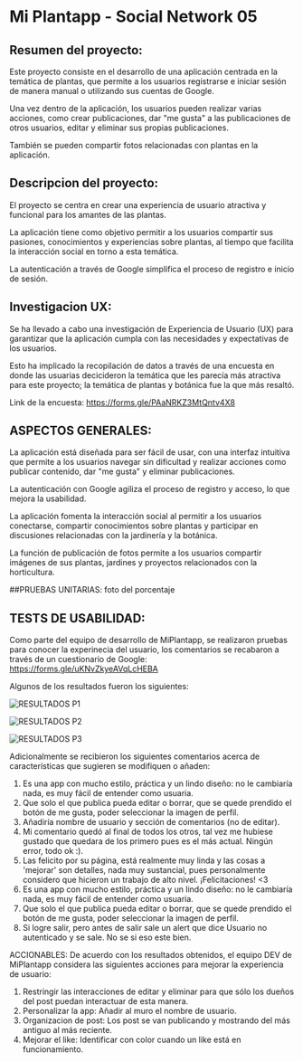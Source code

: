 
# Mi Plantapp - Social Network 05

## Resumen del proyecto:
Este proyecto consiste en el desarrollo de una aplicación centrada en la temática de plantas, que permite a los usuarios registrarse e iniciar sesión de manera manual o utilizando sus cuentas de Google.

Una vez dentro de la aplicación, los usuarios pueden realizar varias acciones, como crear publicaciones, dar "me gusta" a las publicaciones de otros usuarios, editar y eliminar sus propias publicaciones. 

También se pueden compartir fotos relacionadas con plantas en la aplicación.

## Descripcion del proyecto:
El proyecto se centra en crear una experiencia de usuario atractiva y funcional para los amantes de las plantas. 

La aplicación tiene como objetivo permitir a los usuarios compartir sus pasiones, conocimientos y experiencias sobre plantas, al tiempo que facilita la interacción social en torno a esta temática. 

La autenticación a través de Google simplifica el proceso de registro e inicio de sesión.

## Investigacion UX:
Se ha llevado a cabo una investigación de Experiencia de Usuario (UX) para garantizar que la aplicación cumpla con las necesidades y expectativas de los usuarios. 

Esto ha implicado la recopilación de datos a través de una encuesta en donde las usuarias decicideron la temática que les parecía más atractiva para este proyecto; la temática de plantas y botánica fue la que más resaltó.

Link de la encuesta:
https://forms.gle/PAaNRKZ3MtQntv4X8 
          
                             
 ## ASPECTOS GENERALES:
La aplicación está diseñada para ser fácil de usar, con una interfaz intuitiva que permite a los usuarios navegar sin dificultad y realizar acciones como publicar contenido, dar "me gusta" y eliminar publicaciones.

La autenticación con Google agiliza el proceso de registro y acceso, lo que mejora la usabilidad.

La aplicación fomenta la interacción social al permitir a los usuarios conectarse, compartir conocimientos sobre plantas y participar en discusiones relacionadas con la jardinería y la botánica.

La función de publicación de fotos permite a los usuarios compartir imágenes de sus plantas, jardines y proyectos relacionados con la horticultura.

##PRUEBAS UNITARIAS: foto del porcentaje

 ## TESTS DE USABILIDAD:
Como parte del equipo de desarrollo de MiPlantapp, se realizaron pruebas para conocer la experinecia del usuario, los comentarios se recabaron a través de un cuestionario de Google: https://forms.gle/uKNvZkyeAVqLcHEBA

Algunos de los resultados fueron los siguientes:

![RESULTADOS P1](https://github.com/GiselleLop/DEV011-social-network/assets/142268037/4f38b04a-9acc-4041-b774-1c9bc3bae639)

![RESULTADOS P2](https://github.com/GiselleLop/DEV011-social-network/assets/142268037/257c00ac-d9f6-4b68-989b-1fdc215fccb3)

![RESULTADOS P3](https://github.com/GiselleLop/DEV011-social-network/assets/142268037/995d6e11-58c4-4d4b-a36c-a7ea47e5cc04)

Adicionalmente se recibieron los siguientes comentarios acerca de características que sugieren se modifiquen o añaden:
1) Es una app con mucho estilo, práctica y un lindo diseño: no le cambiaría nada, es muy fácil de entender como usuaria.
2) Que solo el que publica pueda editar o borrar, que se quede prendido el botón de me gusta, poder seleccionar la imagen de perfil.
3) Añadiría nombre de usuario y sección de comentarios (no de editar).
4) Mi comentario quedó al final de todos los otros, tal vez me hubiese gustado que quedara de los primero pues es el más actual. Ningún error, todo ok :).
5) Las felicito por su página, está realmente muy linda y las cosas a 'mejorar' son detalles, nada muy sustancial, pues personalmente considero que hicieron un trabajo de alto nivel. ¡Felicitaciones! <3
6) Es una app con mucho estilo, práctica y un lindo diseño: no le cambiaría nada, es muy fácil de entender como usuaria.
7) Que solo el que publica pueda editar o borrar, que se quede prendido el botón de me gusta, poder seleccionar la imagen de perfil.
8) Si logre salir, pero antes de salir sale un alert que dice Usuario no autenticado y se sale. No se si eso este bien.


ACCIONABLES:
De acuerdo con los resultados obtenidos, el equipo DEV de MiPlantapp considera las siguientes acciones para mejorar la experiencia de usuario:
1) Restringir las interacciones de editar y eliminar para que sólo los dueños del post puedan interactuar de esta manera.
2) Personalizar la app: Añadir al muro el nombre de usuario.
3) Organizacion de post: Los post se van publicando y mostrando del más antiguo al más reciente.
4) Mejorar el like: Identificar con color cuando un like está en funcionamiento. 



